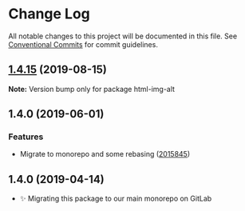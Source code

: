 # Change Log

All notable changes to this project will be documented in this file.
See [Conventional Commits](https://conventionalcommits.org) for commit guidelines.

## [1.4.15](https://gitlab.com/codsen/codsen/compare/html-img-alt@1.4.14...html-img-alt@1.4.15) (2019-08-15)

**Note:** Version bump only for package html-img-alt





## 1.4.0 (2019-06-01)

### Features

- Migrate to monorepo and some rebasing ([2015845](https://gitlab.com/codsen/codsen/commit/2015845))

## 1.4.0 (2019-04-14)

- ✨ Migrating this package to our main monorepo on GitLab
